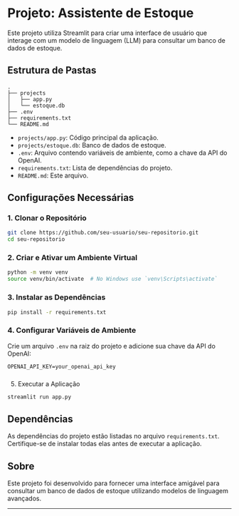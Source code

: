 # Projeto: Assistente de Estoque

Este projeto utiliza Streamlit para criar uma interface de usuário que interage com um modelo de linguagem (LLM) para consultar um banco de dados de estoque.

## Estrutura de Pastas

```
.
├── projects
│   ├── app.py
│   └── estoque.db
├── .env
├── requirements.txt
└── README.md

```

- `projects/app.py`: Código principal da aplicação.
- `projects/estoque.db`: Banco de dados de estoque.
- `.env`: Arquivo contendo variáveis de ambiente, como a chave da API do OpenAI.
- `requirements.txt`: Lista de dependências do projeto.
- `README.md`: Este arquivo.

## Configurações Necessárias

### 1. Clonar o Repositório

```bash
git clone https://github.com/seu-usuario/seu-repositorio.git
cd seu-repositorio
```

### 2. Criar e Ativar um Ambiente Virtual

```bash
python -m venv venv
source venv/bin/activate  # No Windows use `venv\Scripts\activate`
```

### 3. Instalar as Dependências

```bash
pip install -r requirements.txt


```

### 4. Configurar Variáveis de Ambiente

Crie um arquivo `.env` na raiz do projeto e adicione sua chave da API do OpenAI:

```
OPENAI_API_KEY=your_openai_api_key
```



###

 5. Executar a Aplicação

```bash
streamlit run app.py

```

## Dependências

As dependências do projeto estão listadas no arquivo `requirements.txt`. Certifique-se de instalar todas elas antes de executar a aplicação.

## Sobre

Este projeto foi desenvolvido para fornecer uma interface amigável para consultar um banco de dados de estoque utilizando modelos de linguagem avançados.

---

